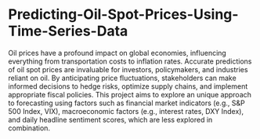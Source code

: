# Predicting-Oil-Spot-Prices-Using-Time-Series-Data

Oil prices have a profound impact on global economies, influencing everything from
transportation costs to inflation rates. Accurate predictions of oil spot prices are
invaluable for investors, policymakers, and industries reliant on oil. By anticipating price fluctuations, stakeholders can make informed decisions to hedge risks, optimize supply chains, and implement appropriate fiscal policies. This project aims to explore an unique approach to forecasting using factors such as financial market indicators (e.g., S&P 500 Index, VIX), macroeconomic factors (e.g., interest rates, DXY Index), and daily headline sentiment scores, which are less explored in combination.
